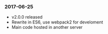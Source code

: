 ### 2017-06-25
- v2.0.0 released
- Rewrite in ES6, use webpack2 for develoment
- Main code hosted in another server